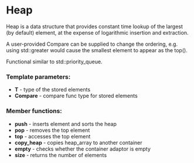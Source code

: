 # Heap
Heap is a data structure that provides constant time lookup of the largest (by default) element, at the expense of logarithmic insertion and extraction.

A user-provided Compare can be supplied to change the ordering, e.g. using std::greater<T> would cause the smallest element to appear as the top().

Functional similar to std::priority_queue.

### Template parameters:
- **T** - type of the stored elements
- **Compare** - compare func type for stored elements

### Member functions:
- **push** - inserts element and sorts the heap
- **pop** - removes the top element
- **top** - accesses the top element
- **copy_heap** - copies heap_array to another container
- **empty** - checks whether the container adaptor is empty
- **size** - returns the number of elements


